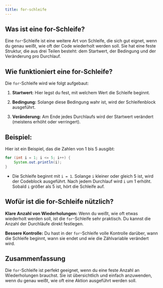 ```yaml
---
title: for-schleife
---
```


Was ist eine for-Schleife?
---

Eine `for`-Schleife ist eine weitere Art von Schleife, die sich gut eignet, wenn du genau weißt, wie oft der Code wiederholt werden soll. Sie hat eine feste Struktur, die aus drei Teilen besteht: dem Startwert, der Bedingung und der Veränderung pro Durchlauf.

Wie funktioniert eine for-Schleife?
---

Die `for`-Schleife wird wie folgt aufgebaut:

1. **Startwert:** Hier legst du fest, mit welchem Wert die Schleife beginnt.

2. **Bedingung:** Solange diese Bedingung wahr ist, wird der Schleifenblock ausgeführt.

3. **Veränderung:** Am Ende jedes Durchlaufs wird der Startwert verändert (meistens erhöht oder verringert).

Beispiel:
---

Hier ist ein Beispiel, das die Zahlen von 1 bis 5 ausgibt:

```java
for (int i = 1; i <= 5; i++) {
    System.out.println(i);
}
```

* Die Schleife beginnt mit `i = 1`. Solange `i` kleiner oder gleich 5 ist, wird der Codeblock ausgeführt. Nach jedem Durchlauf wird `i` um 1 erhöht. Sobald `i` größer als 5 ist, hört die Schleife auf.

Wofür ist die for-Schleife nützlich?
---

**Klare Anzahl von Wiederholungen:** Wenn du weißt, wie oft etwas wiederholt werden soll, ist die `for`-Schleife sehr praktisch. Du kannst die Anzahl der Durchläufe direkt festlegen.

**Bessere Kontrolle:** Du hast in der `for`-Schleife volle Kontrolle darüber, wann die Schleife beginnt, wann sie endet und wie die Zählvariable verändert wird.

Zusammenfassung 
---

Die `for`-Schleife ist perfekt geeignet, wenn du eine feste Anzahl an Wiederholungen brauchst. Sie ist übersichtlich und einfach anzuwenden, wenn du genau weißt, wie oft eine Aktion ausgeführt werden soll.